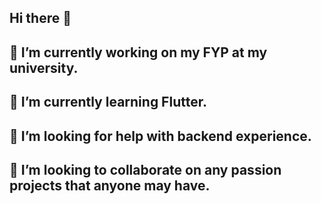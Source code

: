 ## Hi there 👋
## 🔭 I’m currently working on my FYP at my university.
## 🌱 I’m currently learning Flutter.
## 🤔 I’m looking for help with backend experience.
## 👯 I’m looking to collaborate on any passion projects that anyone may have.

<!--
**Git-EXPifani/Git-EXPifani** is a ✨ _special_ ✨ repository because its `README.md` (this file) appears on your GitHub profile.

Here are some ideas to get you started:

- 🔭 I’m currently working on ...
- 🌱 I’m currently learning ...
- 👯 I’m looking to collaborate on ...
- 🤔 I’m looking for help with ...
- 💬 Ask me about ...
- 📫 How to reach me: ...
- 😄 Pronouns: ...
- ⚡ Fun fact: ...
-->
